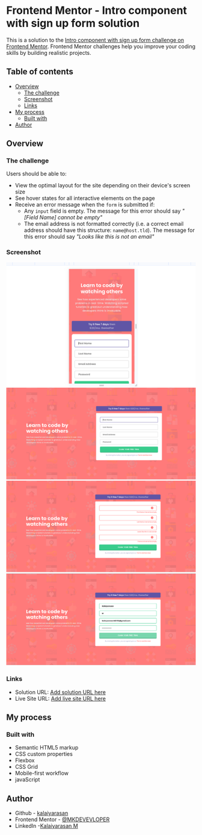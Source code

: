# Frontend Mentor - Intro component with sign up form solution

This is a solution to the [Intro component with sign up form challenge on Frontend Mentor](https://www.frontendmentor.io/challenges/intro-component-with-signup-form-5cf91bd49edda32581d28fd1). Frontend Mentor challenges help you improve your coding skills by building realistic projects. 

## Table of contents

- [Overview](#overview)
  - [The challenge](#the-challenge)
  - [Screenshot](#screenshot)
  - [Links](#links)
- [My process](#my-process)
  - [Built with](#built-with)
- [Author](#author)
## Overview

### The challenge

Users should be able to:

- View the optimal layout for the site depending on their device's screen size
- See hover states for all interactive elements on the page
- Receive an error message when the `form` is submitted if:
  - Any `input` field is empty. The message for this error should say *"[Field Name] cannot be empty"*
  - The email address is not formatted correctly (i.e. a correct email address should have this structure: `name@host.tld`). The message for this error should say *"Looks like this is not an email"*

### Screenshot

![](./images/Mobile.png)
![](./images/Deskop.png)
![](./images/DesktopError.png)
![](./images/DesktopValidate.png)

### Links

- Solution URL: [Add solution URL here](https://mkdeveloper14.github.io/Intro-component-with-sign-up-form-Frontend-Mentor-/)
- Live Site URL: [Add live site URL here](https://mkdeveloper14.github.io/Intro-component-with-sign-up-form-Frontend-Mentor-/)

## My process

### Built with

- Semantic HTML5 markup
- CSS custom properties
- Flexbox
- CSS Grid
- Mobile-first workflow
- javaScript

## Author

- Github - [kalaiyarasan](https://github.com/MKDEVELOPER14)
- Frontend Mentor - [@MKDEVEVLOPER](https://www.frontendmentor.io/profile/MKDEVEVLOPER)
- LinkedIn -[Kalaiyarasan M](https://www.linkedin.com/in/cyberkalai)
